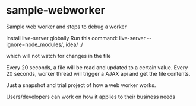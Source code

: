 # sample-webworker
Sample web worker and steps to debug a worker

Install live-server globally
Run this command: live-server --ignore=node_modules/,.idea/ ./

which will not watch for changes in the file

Every 20 seconds, a file will be read and updated to a certain value.
Every 20 seconds, worker thread will trigger a AJAX api
and get the file contents.

Just a snapshot and trial project of how a web worker works.

Users/developers can work on how it applies to their business needs

